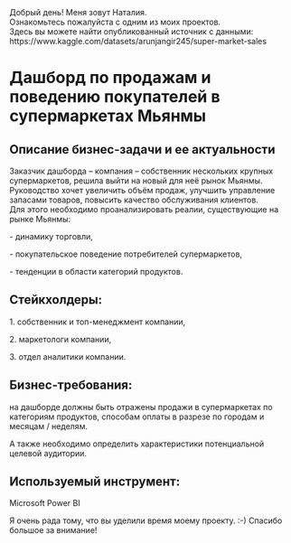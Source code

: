 <!DOCTYPE html>
<body>
                <span class="content__description">Добрый день! Меня зовут Наталия. <br/> Ознакомьтесь пожалуйста с одним из моих проектов.  <br/> Здесь вы можете найти опубликованный источник с данными:  <br/> https://www.kaggle.com/datasets/arunjangir245/super-market-sales</span>
                </nav>
            </div>
        </div>
        <div class="content__main">
            <h1 class="content__about-header">Дашборд по продажам и поведению покупателей в супермаркетах Мьянмы</h1>
            <div class="content__main-item">
                <div class="main-item__description">
                   <h2 class="content__subheader">Описание бизнес-задачи и ее актуальности</h2>
                    <p>Заказчик дашборда – компания – собственник нескольких крупных супермаркетов, решила выйти на новый для неё рынок Мьянмы. <br/> Руководство хочет увеличить объём продаж,  улучшить управление запасами товаров,  повысить качество обслуживания клиентов.  <br/> Для этого необходимо проанализировать реалии, существующие на рынке Мьянмы:<p>
- динамику торговли,</p>
- покупательское поведение потребителей супермаркетов,</p>
- тенденции в области категорий продуктов.
</p>
                </div>
              <h2 class="content__subheader">Стейкхолдеры:</h2>
                    <p>1. собственник и топ-менеджмент компании,</p>
               <p>2. маркетологи компании,</p>
               <p>3. отдел аналитики компании.</p>
                </div>
            <h2 class="content__subheader">Бизнес-требования:</h2>
                    <p>на дашборде должны быть отражены продажи в супермаркетах по категориям продуктов, способам оплаты в разрезе по городам и месяцам / неделям.</p>
               <p>А также необходимо  определить  характеристики потенциальной целевой аудитории.</p>
                </div>
           <h2 class="content__subheader">Используемый инструмент:</h2>
                    <p>Microsoft Power BI</p>
            </div>
            <div class="content__main-item">
                <div class="main-item__description">
                    <p>Я очень рада тому, что вы уделили время моему проекту. :-) Спасибо большое за внимание!</p>
                </div>
</body>
</html>
